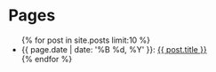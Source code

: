 # Pages

<ul>
  {% for post in site.posts limit:10 %}
    <li>
      {{ page.date | date: '%B %d, %Y' }}: <a href="{{ post.url }}">{{ post.title }}</a>
    </li>
  {% endfor %}
</ul>
